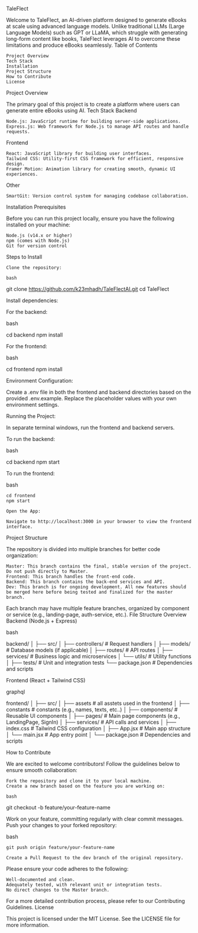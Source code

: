 TaleFlect

Welcome to TaleFlect, an AI-driven platform designed to generate eBooks at scale using advanced language models. Unlike traditional LLMs (Large Language Models) such as GPT or LLaMA, which struggle with generating long-form content like books, TaleFlect leverages AI to overcome these limitations and produce eBooks seamlessly.
Table of Contents

    Project Overview
    Tech Stack
    Installation
    Project Structure
    How to Contribute
    License

Project Overview

The primary goal of this project is to create a platform where users can generate entire eBooks using AI.
Tech Stack
Backend

    Node.js: JavaScript runtime for building server-side applications.
    Express.js: Web framework for Node.js to manage API routes and handle requests.
    
Frontend

    React: JavaScript library for building user interfaces.
    Tailwind CSS: Utility-first CSS framework for efficient, responsive design.
    Framer Motion: Animation library for creating smooth, dynamic UI experiences.

Other

    SmartGit: Version control system for managing codebase collaboration.

Installation
Prerequisites

Before you can run this project locally, ensure you have the following installed on your machine:

    Node.js (v14.x or higher)
    npm (comes with Node.js)
    Git for version control

Steps to Install

    Clone the repository:

    bash

git clone https://github.com/k23mhadh/TaleFlectAI.git
cd TaleFlect

Install dependencies:

For the backend:

bash

cd backend
npm install

For the frontend:

bash

cd frontend
npm install

Environment Configuration:

Create a .env file in both the frontend and backend directories based on the provided .env.example. Replace the placeholder values with your own environment settings.

Running the Project:

In separate terminal windows, run the frontend and backend servers.

To run the backend:

bash

cd backend
npm start

To run the frontend:

bash

    cd frontend
    npm start

    Open the App:

    Navigate to http://localhost:3000 in your browser to view the frontend interface.

Project Structure

The repository is divided into multiple branches for better code organization:

    Master: This branch contains the final, stable version of the project. Do not push directly to Master.
    Frontend: This branch handles the front-end code.
    Backend: This branch contains the back-end services and API.
    Dev: This branch is for ongoing development. All new features should be merged here before being tested and finalized for the master branch.

Each branch may have multiple feature branches, organized by component or service (e.g., landing-page, auth-service, etc.).
File Structure Overview
Backend (Node.js + Express)

bash

backend/
│
├── src/
│   ├── controllers/   # Request handlers
│   ├── models/        # Database models (if applicable)
│   ├── routes/        # API routes
│   ├── services/      # Business logic and microservices
│   └── utils/         # Utility functions
│
├── tests/             # Unit and integration tests
└── package.json       # Dependencies and scripts

Frontend (React + Tailwind CSS)

graphql

frontend/
│
├── src/
│   ├── assets       # all asstets used in the frontend
│   ├── constants    # constants (e.g., names, texts, etc..)
│   ├── components/    # Reusable UI components
│   ├── pages/         # Main page components (e.g., LandingPage, SignIn)
│   ├── services/      # API calls and services
│   ├── index.css        # Tailwind CSS configuration
│   ├── App.jsx         # Main app structure
│   └── main.jsx       # App entry point
│
└── package.json       # Dependencies and scripts

How to Contribute

We are excited to welcome contributors! Follow the guidelines below to ensure smooth collaboration:

    Fork the repository and clone it to your local machine.
    Create a new branch based on the feature you are working on:

    bash

git checkout -b feature/your-feature-name

Work on your feature, committing regularly with clear commit messages.
Push your changes to your forked repository:

bash

    git push origin feature/your-feature-name

    Create a Pull Request to the dev branch of the original repository.

Please ensure your code adheres to the following:

    Well-documented and clean.
    Adequately tested, with relevant unit or integration tests.
    No direct changes to the Master branch.

For a more detailed contribution process, please refer to our Contributing Guidelines.
License

This project is licensed under the MIT License. See the LICENSE file for more information.
